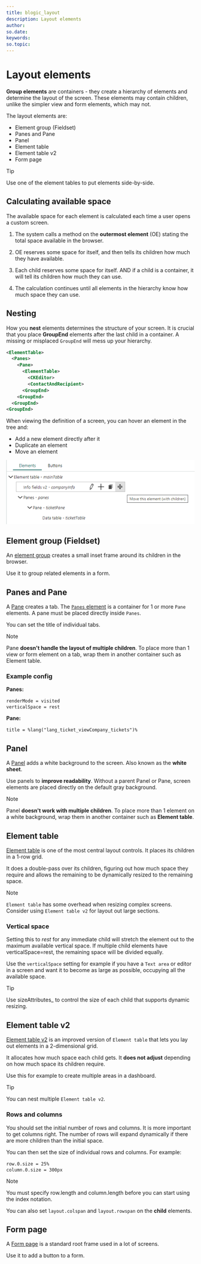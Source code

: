 ```yaml
---
title: blogic_layout
description: Layout elements
author:
so.date:
keywords:
so.topic:
---
```


# Layout elements

**Group elements** are containers - they create a hierarchy of elements and determine the layout of the screen.
These elements may contain children, unlike the simpler view and form elements, which may not.

The layout elements are:

* Element group (Fieldset)
* Panes and Pane
* Panel
* Element table
* Element table v2
* Form page

> [!TIP]
> Use one of the element tables to put elements side-by-side.

## Calculating available space

The available space for each element is calculated each time a user opens a custom screen.

1. The system calls a method on the **outermost element** (OE) stating the total space available in the browser.

2. OE reserves some space for itself, and then tells its children how much they have available.

3. Each child reserves some space for itself. AND if a child is a container, it will tell its children how much they can use.

4. The calculation continues until all elements in the hierarchy know how much space they can use.

## Nesting

How you **nest** elements determines the structure of your screen. It is crucial that you place **GroupEnd** elements after the last child in a container. A missing or misplaced `GroupEnd` will mess up your hierarchy.

```xml
<ElementTable>
  <Panes>
    <Pane>
      <ElementTable>
        <CKEditor>
        <ContactAndRecipient>
      <GroupEnd>
    <GroupEnd>
  <GroupEnd>
<GroupEnd>
```

When viewing the definition of a screen, you can hover an element in the tree and:

* Add a new element directly after it
* Duplicate an element
* Move an element

![Screen capture of move element button][img1]

## Element group (Fieldset)

An [element group][1] creates a small inset frame around its children in the browser.

Use it to group related elements in a form.

## Panes and Pane

A [Pane][2] creates a tab. The [`Panes` element][3] is a container for 1 or more `Pane` elements. A pane must be placed directly inside `Panes`.

You can set the title of individual tabs.

> [!NOTE]
> Pane **doesn't handle the layout of multiple children**. To place more than 1 view or form element on a tab, wrap them in another container such as Element table.

### Example config

**Panes:**

```crmscript
renderMode = visited
verticalSpace = rest
```

**Pane:**

```crmscript
title = %lang("lang_ticket_viewCompany_tickets")%
```

## Panel

A [Panel][4] adds a white background to the screen. Also known as the **white sheet**.

Use panels to **improve readability**. Without a parent Panel or Pane, screen elements are placed directly on the default gray background.

> [!NOTE]
> Panel **doesn't work with multiple children**. To place more than 1 element on a white background, wrap them in another container such as **Element table**.

## Element table

[Element table][5] is one of the most central layout controls. It places its children in a 1-row grid.

It does a double-pass over its children, figuring out how much space they require and allows the remaining to be dynamically resized to the remaining space.

> [!NOTE]
> `Element table` has some overhead when resizing complex screens. Consider using `Element table v2` for layout out large sections.

### Vertical space

Setting this to *rest* for any immediate child will stretch the element out to the maximum available vertical space. If multiple child elements have verticalSpace=rest, the remaining space will be divided equally.

Use the `verticalSpace` setting for example if you have a `Text area` or editor in a screen and want it to become as large as possible, occupying all the available space.

> [!TIP]
> Use sizeAttributes_ to control the size of each child that supports dynamic resizing.

## Element table v2

[Element table v2][6] is an improved version of `Element table` that lets you lay out elements in a 2-dimensional grid.

It allocates how much space each child gets. It **does not adjust** depending on how much space its children require.

Use this for example to create multiple areas in a dashboard.

> [!TIP]
> You can nest multiple `Element table v2`.

### Rows and columns

You should set the initial number of rows and columns. It is more important to get columns right. The number of rows will expand dynamically if there are more children than the initial space.

You can then set the size of individual rows and columns. For example:

```crmscript
row.0.size = 25%
column.0.size = 300px
```

> [!NOTE]
> You must specify row.length and column.length before you can start using the index notation.

You can also set `layout.colspan` and `layout.rowspan` on the **child** elements.

## Form page

A [Form page][7] is a standard root frame used in a lot of screens.

Use it to add a button to a form.

<!-- Referenced links -->
[1]: ../blogic-screen-elements/fieldset.md
[2]: ../blogic-screen-elements/pane.md
[3]: ../blogic-screen-elements/panes.md
[4]: ../blogic-screen-elements/panel.md
[5]: ../blogic-screen-elements/element-table.md
[6]: ../blogic-screen-elements/element-table-2.md
[7]: ../blogic-screen-elements/form-page.md

<!-- Referenced images -->
[img1]: media/move-element.png
